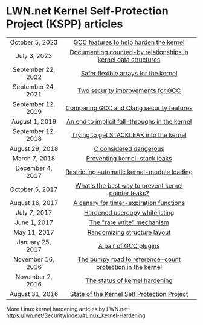   # LWN.net Kernel Self-Protection Project (KSPP) articles

| | |
| :------: | :-----: |
| October 5, 2023    | [GCC features to help harden the kernel](https://lwn.net/Articles/946041/) |
| July 3, 2023       | [Documenting counted-by relationships in kernel data structures](https://lwn.net/Articles/936728/) |
| September 22, 2022 | [Safer flexible arrays for the kernel](https://lwn.net/Articles/908817/) |
| September 24, 2021 | [Two security improvements for GCC](https://lwn.net/Articles/870045/) |
| September 12, 2019 | [Comparing GCC and Clang security features](https://lwn.net/Articles/798913/) |
| August 1, 2019     | [An end to implicit fall-throughs in the kernel](https://lwn.net/Articles/794944/) |
| September 12, 2018 | [Trying to get STACKLEAK into the kernel](https://lwn.net/Articles/764325/) |
| August 29, 2018    | [C considered dangerous](https://lwn.net/Articles/763641/) |
| March 7, 2018      | [Preventing kernel-stack leaks](https://lwn.net/Articles/748642/) |
| December 4, 2017   | [Restricting automatic kernel-module loading](https://lwn.net/Articles/740455/) |
| October 5, 2017    | [What's the best way to prevent kernel pointer leaks?](https://lwn.net/Articles/735589/) |
| August 16, 2017    | [A canary for timer-expiration functions](https://lwn.net/Articles/731082/) |
| July 7, 2017       | [Hardened usercopy whitelisting](https://lwn.net/Articles/727322/) |
| June 1, 2017       | [The "rare write" mechanism](https://lwn.net/Articles/724319/) |
| May 11, 2017       | [Randomizing structure layout](https://lwn.net/Articles/722293/) |
| January 25, 2017   | [A pair of GCC plugins](https://lwn.net/Articles/712161/) |
| November 16, 2016  | [The bumpy road to reference-count protection in the kernel](https://lwn.net/Articles/706498/) |
| November 2, 2016   | [The status of kernel hardening](https://lwn.net/Articles/705262/) |
| August 31, 2016    | [State of the Kernel Self Protection Project](https://lwn.net/Articles/698827/) |


 More Linux kernel hardening articles by LWN.net:
https://lwn.net/Security/Index/#Linux_kernel-Hardening
